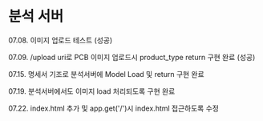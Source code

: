 # 분석 서버

07.08. 이미지 업로드 테스트 (성공)

07.09. /upload uri로 PCB 이미지 업로드시 product_type return 구현 완료 (성공)

07.15. 명세서 기조로 분석서버에 Model Load 및 return 구현 완료

07.19. 분석서버에서도 이미지 load 처리되도록 구현 완료

07.22. index.html 추가 및 app.get('/')시 index.html 접근하도록 수정
